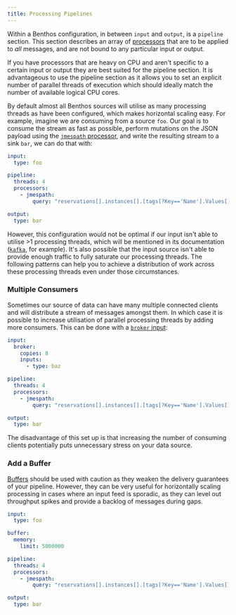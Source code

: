 ```yaml
---
title: Processing Pipelines
---
```


Within a Benthos configuration, in between `input` and `output`, is a `pipeline` section. This section describes an array of [processors][processors] that are to be applied to *all* messages, and are not bound to any particular input or output.

If you have processors that are heavy on CPU and aren't specific to a certain input or output they are best suited for the pipeline section. It is advantageous to use the pipeline section as it allows you to set an explicit number of parallel threads of execution which should ideally match the number of available logical CPU cores.

By default almost all Benthos sources will utilise as many processing threads as have been configured, which makes horizontal scaling easy. For example, imagine we are consuming from a source `foo`. Our goal is to consume the stream as fast as possible, perform mutations on the JSON payload using the [`jmespath` processor][jmespath-processor], and write the resulting stream to a sink `bar`, we can do that with:

```yaml
input:
  type: foo

pipeline:
  threads: 4
  processors:
    - jmespath:
        query: "reservations[].instances[].[tags[?Key=='Name'].Values[] | [0], type, state.name]"

output:
  type: bar
```

However, this configuration would not be optimal if our input isn't able to utilise >1 processing threads, which will be mentioned in its documentation ([`kafka`][kafka-input], for example). It's also possible that the input source isn't able to provide enough traffic to fully saturate our processing threads. The following patterns can help you to achieve a distribution of work across these processing threads even under those circumstances.

### Multiple Consumers

Sometimes our source of data can have many multiple connected clients and will distribute a stream of messages amongst them. In which case it is possible to increase utilisation of parallel processing threads by adding more consumers. This can be done with a [`broker` input][broker-input]:

```yaml
input:
  broker:
    copies: 8
    inputs:
      - type: baz

pipeline:
  threads: 4
  processors:
    - jmespath:
        query: "reservations[].instances[].[tags[?Key=='Name'].Values[] | [0], type, state.name]"

output:
  type: bar
```

The disadvantage of this set up is that increasing the number of consuming clients potentially puts unnecessary stress on your data source.

### Add a Buffer

[Buffers][buffers] should be used with caution as they weaken the delivery guarantees of your pipeline. However, they can be very useful for horizontally scaling processing in cases where an input feed is sporadic, as they can level out throughput spikes and provide a backlog of messages during gaps. 

```yaml
input:
  type: foo

buffer:
  memory:
    limit: 5000000

pipeline:
  threads: 4
  processors:
    - jmespath:
        query: "reservations[].instances[].[tags[?Key=='Name'].Values[] | [0], type, state.name]"

output:
  type: bar
```

[processors]: /docs/components/processors/about
[jmespath-processor]: /docs/components/processors/jmespath
[split-proc]: /docs/components/processors/split
[broker-input]: /docs/components/inputs/broker
[kafka-input]: /docs/components/inputs/kafka
[buffers]: /docs/components/buffers/README.md